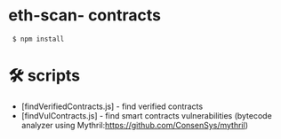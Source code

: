 # eth-scan- contracts
 
```
 $ npm install

```

# 🛠 scripts
- [findVerifiedContracts.js] - find verified contracts  
- [findVulContracts.js] - find smart contracts vulnerabilities (bytecode analyzer using Mythril:https://github.com/ConsenSys/mythril)

